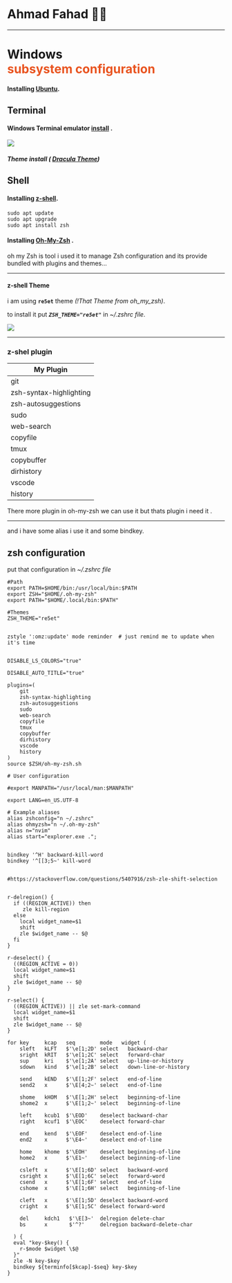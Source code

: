 # Ahmad Fahad 👨‍🎓

---
# Windows <div style="color: #e95420">subsystem configuration</div>
#### Installing **[<u>Ubuntu</u>](https://apps.microsoft.com/store/detail/ubuntu/9PDXGNCFSCZV)**.

## Terminal

#### Windows Terminal emulator **[install](https://www.microsoft.com/store/productId/9N0DX20HK701)** .


![ ](https://media.discordapp.net/attachments/675114478949498921/946599513924194344/unknown.png?width=1214&height=683)

##### Theme install ( **[Dracula Theme](https://draculatheme.com/windows-terminal)**)


## Shell
#### Installing **[<u>z-shell</u>](https://gist.github.com/derhuerst/12a1558a4b408b3b2b6e)**.

```shell
sudo apt update
sudo apt upgrade
sudo apt install zsh
```
#### Installing [Oh-My-Zsh](https://ohmyz.sh/) .
oh my Zsh is tool i used it to manage Zsh configuration and its provide  bundled with plugins and themes...

--- 

#### z-shell Theme

i am using **`re5et`** theme _(!That Theme from oh_my_zsh)_.

to install it put _**`ZSH_THEME="re5et"`**_ in _~/.zshrc file_.


![ ](https://media.discordapp.net/attachments/675114478949498921/946597393443483648/unknown.png?width=1214&height=683)

---
### z-shel plugin 

| My Plugin        |
| ------------- |
|git|
| zsh-syntax-highlighting    |
| zsh-autosuggestions  |
|  sudo |
|web-search|   
|copyfile|
|tmux|
|copybuffer|
|dirhistory|
|vscode|
|history|

There more plugin in oh-my-zsh we can use it but thats plugin i need it .
___

and i have some alias i use it and some bindkey.

## zsh configuration 

put that configuration in _~/.zshrc file_

```
#Path
export PATH=$HOME/bin:/usr/local/bin:$PATH
export ZSH="$HOME/.oh-my-zsh"
export PATH="$HOME/.local/bin:$PATH"

#Themes 
ZSH_THEME="re5et"


zstyle ':omz:update' mode reminder  # just remind me to update when it's time


DISABLE_LS_COLORS="true"

DISABLE_AUTO_TITLE="true"

plugins=(
    git 
    zsh-syntax-highlighting
    zsh-autosuggestions
    sudo
    web-search
    copyfile
    tmux
    copybuffer
    dirhistory
    vscode
    history
)
source $ZSH/oh-my-zsh.sh

# User configuration

#export MANPATH="/usr/local/man:$MANPATH"

export LANG=en_US.UTF-8

# Example aliases
alias zshconfig="n ~/.zshrc"
alias ohmyzsh="n ~/.oh-my-zsh"
alias n="nvim"
alias start="explorer.exe .";


bindkey '^H' backward-kill-word
bindkey '^[[3;5~' kill-word


#https://stackoverflow.com/questions/5407916/zsh-zle-shift-selection


r-delregion() {
  if ((REGION_ACTIVE)) then
     zle kill-region
  else 
    local widget_name=$1
    shift
    zle $widget_name -- $@
  fi
}

r-deselect() {
  ((REGION_ACTIVE = 0))
  local widget_name=$1
  shift
  zle $widget_name -- $@
}

r-select() {
  ((REGION_ACTIVE)) || zle set-mark-command
  local widget_name=$1
  shift
  zle $widget_name -- $@
}

for key     kcap   seq        mode   widget (
    sleft   kLFT   $'\e[1;2D' select   backward-char
    sright  kRIT   $'\e[1;2C' select   forward-char
    sup     kri    $'\e[1;2A' select   up-line-or-history
    sdown   kind   $'\e[1;2B' select   down-line-or-history

    send    kEND   $'\E[1;2F' select   end-of-line
    send2   x      $'\E[4;2~' select   end-of-line

    shome   kHOM   $'\E[1;2H' select   beginning-of-line
    shome2  x      $'\E[1;2~' select   beginning-of-line

    left    kcub1  $'\EOD'    deselect backward-char
    right   kcuf1  $'\EOC'    deselect forward-char

    end     kend   $'\EOF'    deselect end-of-line
    end2    x      $'\E4~'    deselect end-of-line

    home    khome  $'\EOH'    deselect beginning-of-line
    home2   x      $'\E1~'    deselect beginning-of-line

    csleft  x      $'\E[1;6D' select   backward-word
    csright x      $'\E[1;6C' select   forward-word
    csend   x      $'\E[1;6F' select   end-of-line
    cshome  x      $'\E[1;6H' select   beginning-of-line

    cleft   x      $'\E[1;5D' deselect backward-word
    cright  x      $'\E[1;5C' deselect forward-word

    del     kdch1   $'\E[3~'  delregion delete-char
    bs      x       $'^?'     delregion backward-delete-char

  ) {
  eval "key-$key() {
    r-$mode $widget \$@
  }"
  zle -N key-$key
  bindkey ${terminfo[$kcap]-$seq} key-$key
}

```
